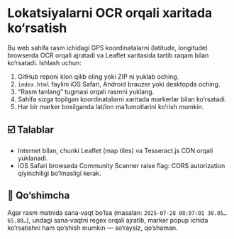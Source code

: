 # Lokatsiyalarni OCR orqali xaritada ko‘rsatish

Bu web sahifa rasm ichidagi GPS koordinatalarni (latitude, longitude) browserda OCR orqali ajratadi va Leaflet xaritasida tartib raqam bilan ko‘rsatadi. Ishlash uchun:

1. GitHub reponi klon qilib oling yoki ZIP ni yuklab oching.
2. `index.html` faylini iOS Safari, Android brauzer yoki desktopda oching.
3. “Rasm tanlang” tugmasi orqali rasmni yuklang.
4. Sahifa sizga topilgan koordinatalarni xaritada markerlar bilan ko‘rsatadi.
5. Har bir marker bosilganda lat/lon ma’lumotlarini ko‘rish mumkin.

## ☑️ Talablar

- Internet bilan, chunki Leaflet (map tiles) va Tesseract.js CDN orqali yuklanadi.
- iOS Safari browseda Community Scanner raise flag: CORS autorization qiyinchiligi bo‘lmasligi kerak.

## 📌 Qo‘shimcha

Agar rasm matnida sana‑vaqt bo‘lsa (masalan: `2025‑07‑28 08:07:01 38.85… 65.80…`), undagi sana‑vaqtni regex orqali ajratib, marker popup ichida ko‘rsatishni ham qo‘shish mumkin — so‘raysiz, qo‘shaman.
